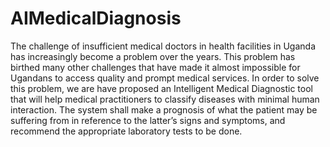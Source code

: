 # AIMedicalDiagnosis
The challenge of insufficient medical doctors in health facilities in Uganda has increasingly become a problem over the years. 
This problem has birthed many other challenges that have made it almost impossible for Ugandans to access quality and prompt medical services.
In order to solve this problem, we are have proposed an Intelligent Medical Diagnostic tool that will help medical practitioners to classify diseases with minimal human interaction. 
The system shall make a prognosis of what the patient may be suffering from in reference to the latter’s signs and symptoms, and recommend the appropriate laboratory tests to be done.
